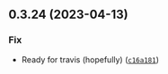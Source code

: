 ## 0.3.24 (2023-04-13)
### Fix
* Ready for travis (hopefully) ([`c16a181`](https://github.com/katalytic/katalytic-files/commit/c16a18135f9eb5c4e053566f0e82f58c88a04727))


